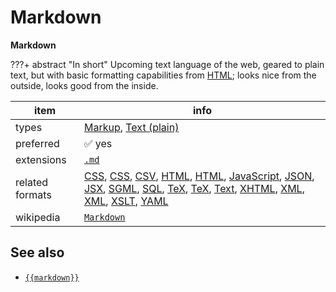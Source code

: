 

# Markdown

**Markdown**

???+ abstract "In short"
    Upcoming text language of the web, geared to plain text, but with basic formatting capabilities from [HTML](../fileFormats/html.md); looks nice from the outside, looks good from the inside.

item | info
--- | ---
types | [Markup](../dataTypes/markup.md), [Text (plain)](../dataTypes/textPlain.md)
preferred | ✅ yes
extensions | [`.md`](../extensions/md.md)
related formats | [CSS](../fileFormats/css.md), [CSS](../fileFormats/css.md), [CSV](../fileFormats/csv.md), [HTML](../fileFormats/html.md), [HTML](../fileFormats/html.md), [JavaScript](../fileFormats/javascript.md), [JSON](../fileFormats/json.md), [JSX](../fileFormats/jsx.md), [SGML](../fileFormats/sgml.md), [SQL](../fileFormats/sql.md), [TeX](../fileFormats/tex.md), [TeX](../fileFormats/tex.md), [Text](../fileFormats/text.md), [XHTML](../fileFormats/xhtml.md), [XML](../fileFormats/xml.md), [XML](../fileFormats/xml.md), [XSLT](../fileFormats/xslt.md), [YAML](../fileFormats/yaml.md)
wikipedia | [`Markdown`]({{wikipedia}}/Markdown)



## See also
*   [`{{markdown}}`]({{markdown}})



